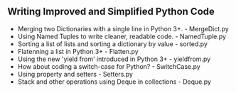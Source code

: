 Writing Improved and Simplified Python Code
--------------------------------------------

- Merging two Dictionaries with a single line in Python 3+. - MergeDict.py
- Using Named Tuples to write cleaner, readable code.       - NamedTuple.py
- Sorting a list of lists and sorting a dictionary by value - sorted.py
- Flatenning a list in Python 3+							- Flatten.py
- Using the new 'yield from' introduced in Python 3+        - yieldfrom.py
- How about coding a switch-case for Python?			    - SwitchCase.py
- Using property and setters 								- Setters.py
- Stack and other operations using Deque in collections     - Deque.py
